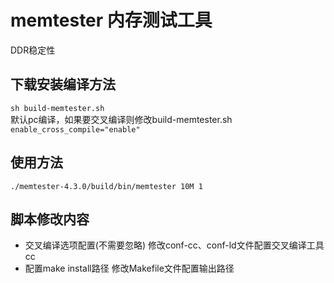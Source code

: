 
# memtester 内存测试工具
DDR稳定性

## 下载安装编译方法
`sh build-memtester.sh`  
默认pc编译，如果要交叉编译则修改build-memtester.sh  
`enable_cross_compile="enable"`  

## 使用方法
```
./memtester-4.3.0/build/bin/memtester 10M 1
```

## 脚本修改内容
* 交叉编译选项配置(不需要忽略)
修改conf-cc、conf-ld文件配置交叉编译工具cc  
* 配置make install路径
修改Makefile文件配置输出路径  
